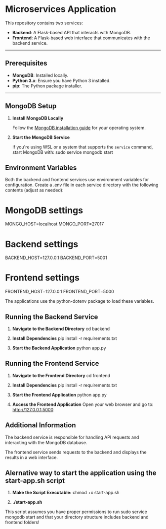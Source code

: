 # Microservices Application

This repository contains two services:

- **Backend**: A Flask-based API that interacts with MongoDB.
- **Frontend**: A Flask-based web interface that communicates with the backend service.

---

## Prerequisites

- **MongoDB**: Installed locally.
- **Python 3.x**: Ensure you have Python 3 installed.
- **pip**: The Python package installer.

---

## MongoDB Setup

1. **Install MongoDB Locally**

   Follow the [MongoDB installation guide](https://docs.mongodb.com/manual/installation/) for your operating system.

2. **Start the MongoDB Service**

   If you're using WSL or a system that supports the `service` command, start MongoDB with:
   sudo service mongodb start

## Environment Variables
Both the backend and frontend services use environment variables for configuration. Create a .env file in each service directory with the following contents (adjust as needed):

# MongoDB settings
MONGO_HOST=localhost
MONGO_PORT=27017

# Backend settings
BACKEND_HOST=127.0.0.1
BACKEND_PORT=5001

# Frontend settings
FRONTEND_HOST=127.0.0.1
FRONTEND_PORT=5000

The applications use the python-dotenv package to load these variables.

## Running the Backend Service

1. **Navigate to the Backend Directory**
    cd backend

2. **Install Dependencies**
    pip install -r requirements.txt

3. **Start the Backend Application**
    python app.py

## Running the Frontend Service

1. **Navigate to the Frontend Directory**
    cd frontend

2. **Install Dependencies**
    pip install -r requirements.txt

3. **Start the Frontend Application**
    python app.py

4. **Access the Frontend Application**
    Open your web browser and go to:
    http://127.0.0.1:5000
    
## Additional Information

The backend service is responsible for handling API requests and interacting with the MongoDB database.

The frontend service sends requests to the backend and displays the results in a web interface.

## Alernative way to start the application using the start-app.sh script

1. **Make the Script Executable:**
    chmod +x start-app.sh

2. **./start-app.sh**

This script assumes you have proper permissions to run sudo service mongodb start and that your directory structure includes backend and frontend folders!